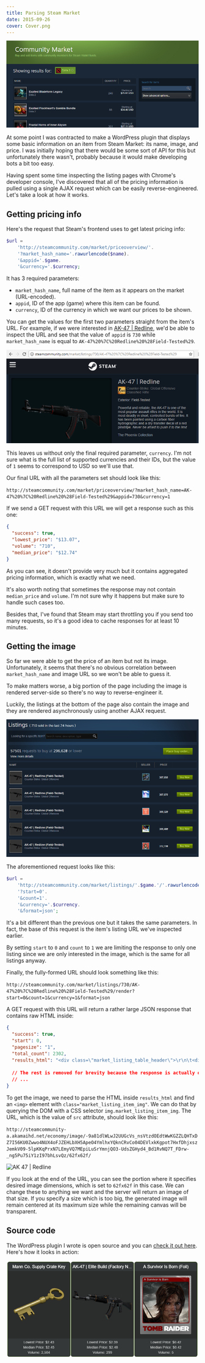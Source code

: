 ```yaml
---
title: Parsing Steam Market
date: 2015-09-26
cover: Cover.png
---
```


![cover](Cover.png)

At some point I was contracted to make a WordPress plugin that displays some basic information on an item from Steam Market: its name, image, and price. I was initially hoping that there would be some sort of API for this but unfortunately there wasn't, probably because it would make developing bots a bit too easy.

Having spent some time inspecting the listing pages with Chrome's developer console, I've discovered that all of the pricing information is pulled using a single AJAX request which can be easily reverse-engineered. Let's take a look at how it works.

## Getting pricing info

Here's the request that Steam's frontend uses to get latest pricing info:

```php
$url =
    'http://steamcommunity.com/market/priceoverview/'.
    '?market_hash_name='.rawurlencode($name).
    '&appid='.$game.
    '&currency='.$currency;
```

It has 3 required parameters:

- `market_hash_name`, full name of the item as it appears on the market (URL-encoded).
- `appid`, ID of the app (game) where this item can be found.
- `currency`, ID of the currency in which we want our prices to be shown.

You can get the values for the first two parameters straight from the item's URL. For example, if we were interested in [AK-47 | Redline](https://steamcommunity.com/market/listings/730/AK-47%20%7C%20Redline%20%28Field-Tested%29), we'd be able to inspect the URL and see that the value of `appid` is `730` while `market_hash_name` is equal to `AK-47%20%7C%20Redline%20%28Field-Tested%29`.

![example listing](Example.png)

This leaves us without only the final required parameter, `currency`. I'm not sure what is the full list of supported currencies and their IDs, but the value of `1` seems to correspond to USD so we'll use that.

Our final URL with all the parameters set should look like this:

`http://steamcommunity.com/market/priceoverview/?market_hash_name=AK-47%20%7C%20Redline%20%28Field-Tested%29&appid=730&currency=1`

If we send a GET request with this URL we will get a response such as this one:

```json
{
  "success": true,
  "lowest_price": "$13.07",
  "volume": "710",
  "median_price": "$12.74"
}
```

As you can see, it doesn't provide very much but it contains aggregated pricing information, which is exactly what we need.

It's also worth noting that sometimes the response may not contain `median_price` and `volume`. I'm not sure why it happens but make sure to handle such cases too.

Besides that, I've found that Steam may start throttling you if you send too many requests, so it's a good idea to cache responses for at least 10 minutes.

## Getting the image

So far we were able to get the price of an item but not its image. Unfortunately, it seems that there's no obvious correlation between `market_hash_name` and image URL so we won't be able to guess it.

To make matters worse, a big portion of the page including the image is rendered server-side so there's no way to reverse-engineer it.

Luckily, the listings at the bottom of the page also contain the image and they are rendered asynchronously using another AJAX request.

![listings](Listings.png)

The aforementioned request looks like this:

```php
$url =
    'http://steamcommunity.com/market/listings/'.$game.'/'.rawurlencode($name).'/render'.
    '?start=0'.
    '&count=1'.
    '&currency='.$currency.
    '&format=json';
```

It's a bit different than the previous one but it takes the same parameters. In fact, the base of this request is the item's listing URL we've inspected earlier.

By setting `start` to `0` and `count` to `1` we are limiting the response to only one listing since we are only interested in the image, which is the same for all listings anyway.

Finally, the fully-formed URL should look something like this:

`http://steamcommunity.com/market/listings/730/AK-47%20%7C%20Redline%20%28Field-Tested%29/render?start=0&count=1&currency=1&format=json`

A GET request with this URL will return a rather large JSON response that contains raw HTML inside:

```json
{
  "success": true,
  "start": 0,
  "pagesize": "1",
  "total_count": 2302,
  "results_html": "<div class=\"market_listing_table_header\">\r\n\t<div class=\"market_listing_price_listings_block\">\r\n\t\t<span class=\"market_listing_right_cell market_listing_action_buttons\"></span>\r\n\t\t<span class=\"market_listing_right_cell market_listing_their_price\">PRICE</span>\r\n\t</div>\r\n\t<span class=\"market_listing_right_cell market_listing_seller\">SELLER</span>\r\n\t<div><span class=\"market_listing_header_namespacer\"></span>NAME</div>\r\n</div>\r\n\r\n<div class=\"market_listing_row market_recent_listing_row listing_2428992060878056432\" id=\"listing_2428992060878056432\">\r\n\t\r\n\t<div class=\"market_listing_item_img_container\">\t\t<img id=\"listing_2428992060878056432_image\" src=\"http://steamcommunity-a.akamaihd.net/economy/image/-9a81dlWLwJ2UUGcVs_nsVtzdOEdtWwKGZZLQHTxDZ7I56KU0Zwwo4NUX4oFJZEHLbXH5ApeO4YmlhxYQknCRvCo04DEVlxkKgpot7HxfDhjxszJemkV09-5lpKKqPrxN7LEmyVQ7MEpiLuSrYmnjQO3-UdsZGHyd4_Bd1RvNQ7T_FDrw-_ng5Pu75iY1zI97bhLsvQz/62fx62f\" srcset=\"http://steamcommunity-a.akamaihd.net/economy/image/-9a81dlWLwJ2UUGcVs_nsVtzdOEdtWwKGZZLQHTxDZ7I56KU0Zwwo4NUX4oFJZEHLbXH5ApeO4YmlhxYQknCRvCo04DEVlxkKgpot7HxfDhjxszJemkV09-5lpKKqPrxN7LEmyVQ7MEpiLuSrYmnjQO3-UdsZGHyd4_Bd1RvNQ7T_FDrw-_ng5Pu75iY1zI97bhLsvQz/62fx62f 1x, http://steamcommunity-a.akamaihd.net/economy/image/-9a81dlWLwJ2UUGcVs_nsVtzdOEdtWwKGZZLQHTxDZ7I56KU0Zwwo4NUX4oFJZEHLbXH5ApeO4YmlhxYQknCRvCo04DEVlxkKgpot7HxfDhjxszJemkV09-5lpKKqPrxN7LEmyVQ7MEpiLuSrYmnjQO3-UdsZGHyd4_Bd1RvNQ7T_FDrw-_ng5Pu75iY1zI97bhLsvQz/62fx62fdpx2x 2x\" style=\"border-color: #D2D2D2;\" class=\"market_listing_item_img\" alt=\"\" />\t</div>\r\n\t\t<div class=\"market_listing_price_listings_block\">\r\n\t\t\t\t\t<div class=\"market_listing_right_cell market_listing_action_buttons\">\r\n\t\t\t\t\t\t\t\t\t<div class=\"market_listing_buy_button\">\r\n\t\t\t\t\t\t\t\t\t\t\t\t\t<a href=\"javascript:BuyMarketListing('listing', '2428992060878056432', 730, '2', '12735545843')\" class=\"item_market_action_button btn_green_white_innerfade btn_small\">\r\n\t\t\t\t\t\t\t\t<span>\r\n\t\t\t\t\t\t\t\t\tBuy Now\t\t\t\t\t\t\t\t</span>\r\n\t\t\t\t\t\t\t</a>\r\n\t\t\t\t\t\t\t\t\t\t\t</div>\r\n\t\t\t\t\t\t\t</div>\r\n\t\t\t\t<div class=\"market_listing_right_cell market_listing_their_price\">\r\n\t\t\t<span class=\"market_table_value\">\r\n\t\t\t\t\t\t\t\t\t\t\t\t\t\t<span class=\"market_listing_price market_listing_price_with_fee\">\r\n\t\t\t\t\t\t$6.72\t\t\t\t\t</span>\r\n\t\t\t\t\t<span class=\"market_listing_price market_listing_price_with_publisher_fee_only\">\r\n\t\t\t\t\t\t$6.43\t\t\t\t\t</span>\r\n\t\t\t\t\t<span class=\"market_listing_price market_listing_price_without_fee\">\r\n\t\t\t\t\t\t$5.85\t\t\t\t\t</span>\r\n\t\t\t\t\t\t\t\t<br/>\r\n\t\t\t\t\t\t\t</span>\r\n\t\t</div>\r\n\t</div>\r\n\t<div class=\"market_listing_right_cell market_listing_seller\">\r\n\t\t<span class=\"market_listing_owner_avatar\">\r\n\t\t\t<span class=\"playerAvatar in-game\" >\r\n\t\t\t\t<img src=\"http://cdn.akamai.steamstatic.com/steamcommunity/public/images/avatars/a5/a5892c64e3ed5736e538699a44651f4e987c5a22.jpg\" alt=\"\">\r\n\t\t\t</span>\r\n\t\t</span>\r\n\t</div>\r\n\r\n\t\t<div class=\"market_listing_item_name_block\">\r\n\t\t<span id=\"listing_2428992060878056432_name\" class=\"market_listing_item_name\" style=\"color: #D2D2D2;\">AK-47 | Redline (Field-Tested)</span>\r\n\t\t<br/>\r\n\t\t<span class=\"market_listing_game_name\">Counter-Strike: Global Offensive</span>\r\n\t</div>\r\n\t<div style=\"clear: both;\"></div>\r\n</div>\r\n"

  // The rest is removed for brevity because the response is actually quite big
  // ...
}
```

To get the image, we need to parse the HTML inside `results_html` and find an `<img>` element with `class="market_listing_item_img"`. We can do that by querying the DOM with a CSS selector `img.market_listing_item_img`. The URL, which is the value of `src` attribute, should look like this:

`http://steamcommunity-a.akamaihd.net/economy/image/-9a81dlWLwJ2UUGcVs_nsVtzdOEdtWwKGZZLQHTxDZ7I56KU0Zwwo4NUX4oFJZEHLbXH5ApeO4YmlhxYQknCRvCo04DEVlxkKgpot7HxfDhjxszJemkV09-5lpKKqPrxN7LEmyVQ7MEpiLuSrYmnjQO3-UdsZGHyd4_Bd1RvNQ7T_FDrw-_ng5Pu75iY1zI97bhLsvQz/62fx62f/`

![AK 47 | Redline](http://steamcommunity-a.akamaihd.net/economy/image/-9a81dlWLwJ2UUGcVs_nsVtzdOEdtWwKGZZLQHTxDZ7I56KU0Zwwo4NUX4oFJZEHLbXH5ApeO4YmlhxYQknCRvCo04DEVlxkKgpot7HxfDhjxszJemkV09-5lpKKqPrxN7LEmyVQ7MEpiLuSrYmnjQO3-UdsZGHyd4_Bd1RvNQ7T_FDrw-_ng5Pu75iY1zI97bhLsvQz/256fx128f/)

If you look at the end of the URL, you can see the portion where it specifies desired image dimensions, which is set to `62fx62f` in this case. We can change these to anything we want and the server will return an image of that size. If you specify a size which is too big, the generated image will remain centered at its maximum size while the remaining canvas will be transparent.

## Source code

The WordPress plugin I wrote is open source and you can [check it out here](https://github.com/Tyrrrz/WPSteamMarketExcerpt). Here's how it looks in action:

![WPSteamMarketExcerpt](WPSME.png)
